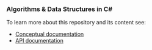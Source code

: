 ### Algorithms & Data Structures in C#

To learn more about this repository and its content see:
  - [Conceptual documentation](https://pijei.github.io/CSFundamentalAlgorithms/index.html) 
  - [API documentation](https://pijei.github.io/CSFundamentalAlgorithms/api/index.html)


